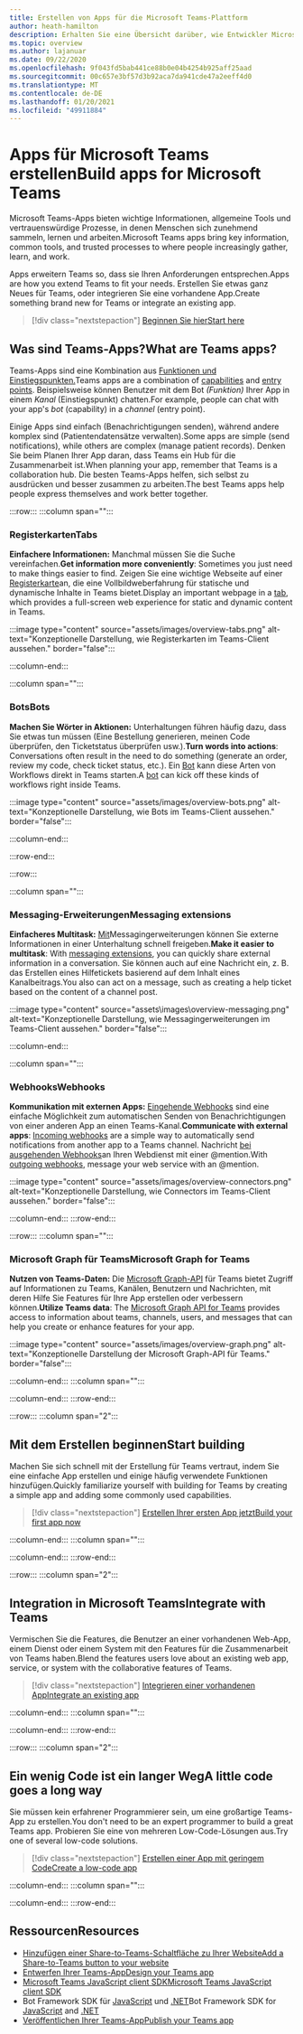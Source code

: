 ```yaml
---
title: Erstellen von Apps für die Microsoft Teams-Plattform
author: heath-hamilton
description: Erhalten Sie eine Übersicht darüber, wie Entwickler Microsoft Teams-Features mit benutzerdefinierten Apps erweitern können.
ms.topic: overview
ms.author: lajanuar
ms.date: 09/22/2020
ms.openlocfilehash: 9f043fd5bab441ce88b0e04b4254b925aff25aad
ms.sourcegitcommit: 00c657e3bf57d3b92aca7da941cde47a2eeff4d0
ms.translationtype: MT
ms.contentlocale: de-DE
ms.lasthandoff: 01/20/2021
ms.locfileid: "49911884"
---
```

# <a name="build-apps-for-microsoft-teams"></a><span data-ttu-id="9af37-103">Apps für Microsoft Teams erstellen</span><span class="sxs-lookup"><span data-stu-id="9af37-103">Build apps for Microsoft Teams</span></span>

<span data-ttu-id="9af37-104">Microsoft Teams-Apps bieten wichtige Informationen, allgemeine Tools und vertrauenswürdige Prozesse, in denen Menschen sich zunehmend sammeln, lernen und arbeiten.</span><span class="sxs-lookup"><span data-stu-id="9af37-104">Microsoft Teams apps bring key information, common tools, and trusted processes to where people increasingly gather, learn, and work.</span></span>

<span data-ttu-id="9af37-105">Apps erweitern Teams so, dass sie Ihren Anforderungen entsprechen.</span><span class="sxs-lookup"><span data-stu-id="9af37-105">Apps are how you extend Teams to fit your needs.</span></span> <span data-ttu-id="9af37-106">Erstellen Sie etwas ganz Neues für Teams, oder integrieren Sie eine vorhandene App.</span><span class="sxs-lookup"><span data-stu-id="9af37-106">Create something brand new for Teams or integrate an existing app.</span></span>

> [!div class="nextstepaction"]
> [<span data-ttu-id="9af37-107">Beginnen Sie hier</span><span class="sxs-lookup"><span data-stu-id="9af37-107">Start here</span></span>](build-your-first-app/build-first-app-overview.md)

## <a name="what-are-teams-apps"></a><span data-ttu-id="9af37-108">Was sind Teams-Apps?</span><span class="sxs-lookup"><span data-stu-id="9af37-108">What are Teams apps?</span></span>

<span data-ttu-id="9af37-109">Teams-Apps sind eine Kombination aus [Funktionen und](concepts/capabilities-overview.md) [Einstiegspunkten.](concepts/extensibility-points.md)</span><span class="sxs-lookup"><span data-stu-id="9af37-109">Teams apps are a combination of [capabilities](concepts/capabilities-overview.md) and [entry points](concepts/extensibility-points.md).</span></span> <span data-ttu-id="9af37-110">Beispielsweise können Benutzer mit dem Bot *(Funktion)* Ihrer App in einem *Kanal* (Einstiegspunkt) chatten.</span><span class="sxs-lookup"><span data-stu-id="9af37-110">For example, people can chat with your app's *bot* (capability) in a *channel* (entry point).</span></span>

<span data-ttu-id="9af37-111">Einige Apps sind einfach (Benachrichtigungen senden), während andere komplex sind (Patientendatensätze verwalten).</span><span class="sxs-lookup"><span data-stu-id="9af37-111">Some apps are simple (send notifications), while others are complex (manage patient records).</span></span> <span data-ttu-id="9af37-112">Denken Sie beim Planen Ihrer App daran, dass Teams ein Hub für die Zusammenarbeit ist.</span><span class="sxs-lookup"><span data-stu-id="9af37-112">When planning your app, remember that Teams is a collaboration hub.</span></span> <span data-ttu-id="9af37-113">Die besten Teams-Apps helfen, sich selbst zu ausdrücken und besser zusammen zu arbeiten.</span><span class="sxs-lookup"><span data-stu-id="9af37-113">The best Teams apps help people express themselves and work better together.</span></span>

:::row:::
   :::column span="":::

### <a name="tabs"></a><span data-ttu-id="9af37-114">Registerkarten</span><span class="sxs-lookup"><span data-stu-id="9af37-114">Tabs</span></span>

<span data-ttu-id="9af37-115">**Einfachere Informationen:** Manchmal müssen Sie die Suche vereinfachen.</span><span class="sxs-lookup"><span data-stu-id="9af37-115">**Get information more conveniently**: Sometimes you just need to make things easier to find.</span></span> <span data-ttu-id="9af37-116">Zeigen Sie eine wichtige Webseite auf einer [Registerkarte](tabs/what-are-tabs.md)an, die eine Vollbildweberfahrung für statische und dynamische Inhalte in Teams bietet.</span><span class="sxs-lookup"><span data-stu-id="9af37-116">Display an important webpage in a [tab](tabs/what-are-tabs.md), which provides a full-screen web experience for static and dynamic content in Teams.</span></span>

:::image type="content" source="assets/images/overview-tabs.png" alt-text="Konzeptionelle Darstellung, wie Registerkarten im Teams-Client aussehen." border="false":::

   :::column-end:::

   :::column span="":::

### <a name="bots"></a><span data-ttu-id="9af37-118">Bots</span><span class="sxs-lookup"><span data-stu-id="9af37-118">Bots</span></span>

<span data-ttu-id="9af37-119">**Machen Sie Wörter in Aktionen:** Unterhaltungen führen häufig dazu, dass Sie etwas tun müssen (Eine Bestellung generieren, meinen Code überprüfen, den Ticketstatus überprüfen usw.).</span><span class="sxs-lookup"><span data-stu-id="9af37-119">**Turn words into actions**: Conversations often result in the need to do something (generate an order, review my code, check ticket status, etc.).</span></span> <span data-ttu-id="9af37-120">Ein [Bot](bots/what-are-bots.md) kann diese Arten von Workflows direkt in Teams starten.</span><span class="sxs-lookup"><span data-stu-id="9af37-120">A [bot](bots/what-are-bots.md) can kick off these kinds of workflows right inside Teams.</span></span>

:::image type="content" source="assets/images/overview-bots.png" alt-text="Konzeptionelle Darstellung, wie Bots im Teams-Client aussehen." border="false":::

   :::column-end:::

:::row-end:::

:::row:::

   :::column span="":::

### <a name="messaging-extensions"></a><span data-ttu-id="9af37-122">Messaging-Erweiterungen</span><span class="sxs-lookup"><span data-stu-id="9af37-122">Messaging extensions</span></span>

<span data-ttu-id="9af37-123">**Einfacheres Multitask:** [Mit](messaging-extensions/what-are-messaging-extensions.md)Messagingerweiterungen können Sie externe Informationen in einer Unterhaltung schnell freigeben.</span><span class="sxs-lookup"><span data-stu-id="9af37-123">**Make it easier to multitask**: With [messaging extensions](messaging-extensions/what-are-messaging-extensions.md), you can quickly share external information in a conversation.</span></span> <span data-ttu-id="9af37-124">Sie können auch auf eine Nachricht ein, z. B. das Erstellen eines Hilfetickets basierend auf dem Inhalt eines Kanalbeitrags.</span><span class="sxs-lookup"><span data-stu-id="9af37-124">You also can act on a message, such as creating a help ticket based on the content of a channel post.</span></span>

:::image type="content" source="assets\images\overview-messaging.png" alt-text="Konzeptionelle Darstellung, wie Messagingerweiterungen im Teams-Client aussehen." border="false":::

   :::column-end:::

   :::column span="":::

### <a name="webhooks"></a><span data-ttu-id="9af37-126">Webhooks</span><span class="sxs-lookup"><span data-stu-id="9af37-126">Webhooks</span></span>

<span data-ttu-id="9af37-127">**Kommunikation mit externen Apps:** [Eingehende Webhooks](webhooks-and-connectors/what-are-webhooks-and-connectors.md#incoming-webhooks) sind eine einfache Möglichkeit zum automatischen Senden von Benachrichtigungen von einer anderen App an einen Teams-Kanal.</span><span class="sxs-lookup"><span data-stu-id="9af37-127">**Communicate with external apps**: [Incoming webhooks](webhooks-and-connectors/what-are-webhooks-and-connectors.md#incoming-webhooks) are a simple way to automatically send notifications from another app to a Teams channel.</span></span> <span data-ttu-id="9af37-128">Nachricht [bei ausgehenden Webhooks](webhooks-and-connectors/what-are-webhooks-and-connectors.md#outgoing-webhooks)an Ihren Webdienst mit einer @mention.</span><span class="sxs-lookup"><span data-stu-id="9af37-128">With [outgoing webhooks](webhooks-and-connectors/what-are-webhooks-and-connectors.md#outgoing-webhooks), message your web service with an @mention.</span></span>

:::image type="content" source="assets/images/overview-connectors.png" alt-text="Konzeptionelle Darstellung, wie Connectors im Teams-Client aussehen." border="false":::

   :::column-end:::
:::row-end:::

:::row:::
   :::column span="":::

### <a name="microsoft-graph-for-teams"></a><span data-ttu-id="9af37-130">Microsoft Graph für Teams</span><span class="sxs-lookup"><span data-stu-id="9af37-130">Microsoft Graph for Teams</span></span>

<span data-ttu-id="9af37-131">**Nutzen von Teams-Daten:** Die [Microsoft Graph-API](https://docs.microsoft.com/graph/teams-concept-overview) für Teams bietet Zugriff auf Informationen zu Teams, Kanälen, Benutzern und Nachrichten, mit deren Hilfe Sie Features für Ihre App erstellen oder verbessern können.</span><span class="sxs-lookup"><span data-stu-id="9af37-131">**Utilize Teams data**: The [Microsoft Graph API for Teams](https://docs.microsoft.com/graph/teams-concept-overview) provides access to information about teams, channels, users, and messages that can help you create or enhance features for your app.</span></span>

:::image type="content" source="assets/images/overview-graph.png" alt-text="Konzeptionelle Darstellung der Microsoft Graph-API für Teams." border="false":::

   :::column-end:::
   :::column span="":::

   :::column-end:::
:::row-end:::

:::row:::
   :::column span="2":::

## <a name="start-building"></a><span data-ttu-id="9af37-133">Mit dem Erstellen beginnen</span><span class="sxs-lookup"><span data-stu-id="9af37-133">Start building</span></span>

   <span data-ttu-id="9af37-134">Machen Sie sich schnell mit der Erstellung für Teams vertraut, indem Sie eine einfache App erstellen und einige häufig verwendete Funktionen hinzufügen.</span><span class="sxs-lookup"><span data-stu-id="9af37-134">Quickly familiarize yourself with building for Teams by creating a simple app and adding some commonly used capabilities.</span></span>

   > [!div class="nextstepaction"]
   > [<span data-ttu-id="9af37-135">Erstellen Ihrer ersten App jetzt</span><span class="sxs-lookup"><span data-stu-id="9af37-135">Build your first app now</span></span>](build-your-first-app/build-first-app-overview.md)

   :::column-end:::
   :::column span="":::

   :::column-end:::
:::row-end:::

:::row:::
   :::column span="2":::

## <a name="integrate-with-teams"></a><span data-ttu-id="9af37-136">Integration in Microsoft Teams</span><span class="sxs-lookup"><span data-stu-id="9af37-136">Integrate with Teams</span></span>

   <span data-ttu-id="9af37-137">Vermischen Sie die Features, die Benutzer an einer vorhandenen Web-App, einem Dienst oder einem System mit den Features für die Zusammenarbeit von Teams haben.</span><span class="sxs-lookup"><span data-stu-id="9af37-137">Blend the features users love about an existing web app, service, or system with the collaborative features of Teams.</span></span>

   > [!div class="nextstepaction"]
   > [<span data-ttu-id="9af37-138">Integrieren einer vorhandenen App</span><span class="sxs-lookup"><span data-stu-id="9af37-138">Integrate an existing app</span></span>](samples/integrating-web-apps.md)

   :::column-end:::
   :::column span="":::

   :::column-end:::
:::row-end:::

:::row:::
   :::column span="2":::

## <a name="a-little-code-goes-a-long-way"></a><span data-ttu-id="9af37-139">Ein wenig Code ist ein langer Weg</span><span class="sxs-lookup"><span data-stu-id="9af37-139">A little code goes a long way</span></span>

   <span data-ttu-id="9af37-140">Sie müssen kein erfahrener Programmierer sein, um eine großartige Teams-App zu erstellen.</span><span class="sxs-lookup"><span data-stu-id="9af37-140">You don't need to be an expert programmer to build a great Teams app.</span></span> <span data-ttu-id="9af37-141">Probieren Sie eine von mehreren Low-Code-Lösungen aus.</span><span class="sxs-lookup"><span data-stu-id="9af37-141">Try one of several low-code solutions.</span></span>

   > [!div class="nextstepaction"]
   > [<span data-ttu-id="9af37-142">Erstellen einer App mit geringem Code</span><span class="sxs-lookup"><span data-stu-id="9af37-142">Create a low-code app</span></span>](samples/teams-low-code-solutions.md)

   :::column-end:::
   :::column span="":::

   :::column-end:::
:::row-end:::

## <a name="resources"></a><span data-ttu-id="9af37-143">Ressourcen</span><span class="sxs-lookup"><span data-stu-id="9af37-143">Resources</span></span>

* [<span data-ttu-id="9af37-144">Hinzufügen einer Share-to-Teams-Schaltfläche zu Ihrer Website</span><span class="sxs-lookup"><span data-stu-id="9af37-144">Add a Share-to-Teams button to your website</span></span>](concepts/build-and-test/share-to-teams.md)
* [<span data-ttu-id="9af37-145">Entwerfen Ihrer Teams-App</span><span class="sxs-lookup"><span data-stu-id="9af37-145">Design your Teams app</span></span>](concepts/design/design-teams-app-overview.md)
* [<span data-ttu-id="9af37-146">Microsoft Teams JavaScript client SDK</span><span class="sxs-lookup"><span data-stu-id="9af37-146">Microsoft Teams JavaScript client SDK</span></span>](https://docs.microsoft.com/javascript/api/@microsoft/teams-js/?view=msteams-client-js-latest&preserve-view=true)
* <span data-ttu-id="9af37-147">Bot Framework SDK für [JavaScript](https://github.com/Microsoft/botbuilder-js) und [.NET](https://github.com/Microsoft/botbuilder-dotnet/)</span><span class="sxs-lookup"><span data-stu-id="9af37-147">Bot Framework SDK for [JavaScript](https://github.com/Microsoft/botbuilder-js) and [.NET](https://github.com/Microsoft/botbuilder-dotnet/)</span></span>
* [<span data-ttu-id="9af37-148">Veröffentlichen Ihrer Teams-App</span><span class="sxs-lookup"><span data-stu-id="9af37-148">Publish your Teams app</span></span>](concepts/deploy-and-publish/overview.md)
